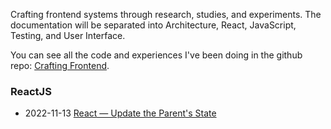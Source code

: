 <div class="series">

Crafting frontend systems through research, studies, and experiments. The documentation will be separated into Architecture, React, JavaScript, Testing, and User Interface.

You can see all the code and experiences I've been doing in the github repo: [Crafting Frontend](https://github.com/imteekay/crafting-frontend).

### ReactJS

- <time class="date">2022-11-13</time> <span>[React — Update the Parent's State](/series/crafting-frontend/update-the-parents-state-react)</span>

</div>
